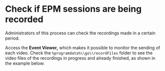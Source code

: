 # Check if EPM sessions are being recorded

Administrators of this process can check the recordings made in a certain period.

Access the **Event Viewer,** which makes it possible to monitor the sending of each video. Check the `%programdata%\\go\\recordFiles` folder to see the video files of the recordings in progress and already finished, as shown in the example below: